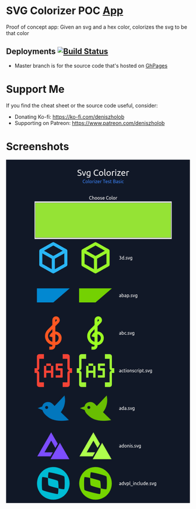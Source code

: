 # SVG Colorizer POC [App](https://deniszholob.github.io/svg-colorizer-poc/)

Proof of concept app: Given an svg and a hex color, colorizes the svg to be that color

## Deployments [![Build Status](https://github.com/deniszholob/svg-colorizer-poc/actions/workflows/main.yml/badge.svg)](https://github.com/deniszholob/svg-colorizer-poc/actions/workflows/main.yml)

- Master branch is for the source code that's hosted on
  [GhPages](https://deniszholob.github.io/svg-colorizer-poc/)

# Support Me

If you find the cheat sheet or the source code useful, consider:

- Donating Ko-fi: https://ko-fi.com/deniszholob
- Supporting on Patreon: https://www.patreon.com/deniszholob

# Screenshots

![SVG Colorizer POC](screenshots/svg-colorizer-poc.png)